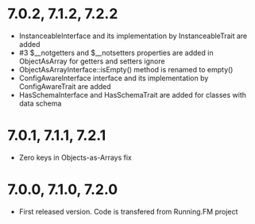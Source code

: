 7.0.2, 7.1.2, 7.2.2
===================
* InstanceableInterface and its implementation by InstanceableTrait are added
* \#3 $__notgetters and $__notsetters properties are added in ObjectAsArray for getters and setters ignore
* ObjectAsArrayInterface::isEmpty() method is renamed to empty()
* ConfigAwareInterface interface and its implementation by ConfigAwareTrait are added
* HasSchemaInterface and HasSchemaTrait are added for classes with data schema

7.0.1, 7.1.1, 7.2.1
===================
* Zero keys in Objects-as-Arrays fix

7.0.0, 7.1.0, 7.2.0
===================
* First released version. Code is transfered from Running.FM project